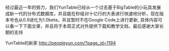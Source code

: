 经过最近一年的努力，我们YunTable已经从一个过去基于BigTable的小玩具发展成新一代的分布式数据库，并且能在秒级对十亿行的大表进行快速地分析，现在版本号也从0.9进化为1.0beta，并且暂时不在Google Code上进行更新, 具体内容可以看一下下面文章，并且将于本周正式对外提供下载和教学文档，最后感谢大家长期的支持

YunTable的新家 http://peopleyun.com/?page_id=1194